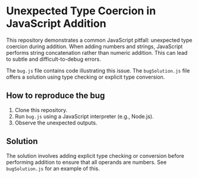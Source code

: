 # Unexpected Type Coercion in JavaScript Addition

This repository demonstrates a common JavaScript pitfall: unexpected type coercion during addition.  When adding numbers and strings, JavaScript performs string concatenation rather than numeric addition. This can lead to subtle and difficult-to-debug errors.

The `bug.js` file contains code illustrating this issue. The `bugSolution.js` file offers a solution using type checking or explicit type conversion.

## How to reproduce the bug

1. Clone this repository.
2. Run `bug.js` using a JavaScript interpreter (e.g., Node.js).
3. Observe the unexpected outputs.

## Solution

The solution involves adding explicit type checking or conversion before performing addition to ensure that all operands are numbers.  See `bugSolution.js` for an example of this.